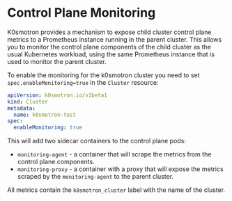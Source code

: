 # Control Plane Monitoring

K0smotron provides a mechanism to expose child cluster control plane metrics to a Prometheus instance running in the parent cluster. 
This allows you to monitor the control plane components of the child cluster as the usual Kubernetes workload, using the same Prometheus instance that is used to monitor the parent cluster.

To enable the monitoring for the k0smotron cluster you need to set `spec.enableMonitoring=true` in the `Cluster` resource:

```yaml
apiVersion: k0smotron.io/v1beta1
kind: Cluster
metadata:
  name: k0smotron-test
spec:
  enableMonitoring: true
``` 

This will add two sidecar containers to the control plane pods:
- `monitoring-agent` - a container that will scrape the metrics from the control plane components.
- `monitoring-proxy` - a container with a proxy that will expose the metrics scraped by the `monitoring-agent` to the parent cluster.

All metrics contain the `k0smotron_cluster` label with the name of the cluster.

